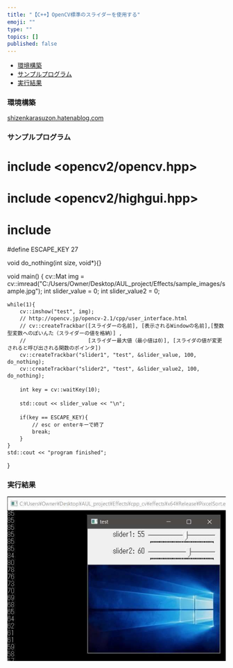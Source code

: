 ```yaml
---
title: "【C++】OpenCV標準のスライダーを使用する"
emoji: ""
type: ""
topics: []
published: false
---
```


* [環境構築](#環境構築)
* [サンプルプログラム](#サンプルプログラム)
* [実行結果](#実行結果)

### 環境構築

[shizenkarasuzon.hatenablog.com](https://shizenkarasuzon.hatenablog.com/entry/2020/03/21/000258)  
  
  
### サンプルプログラム

# include <opencv2/opencv.hpp>
# include <opencv2/highgui.hpp>
# include <iostream>

#define ESCAPE_KEY 27

void do_nothing(int size, void*){}

void main() {
	cv::Mat img = cv::imread("C:/Users/Owner/Desktop/AUL_project/Effects/sample_images/sample.jpg");
	int slider_value = 0;
	int slider_value2 = 0;

	while(1){
		cv::imshow("test", img);
		// http://opencv.jp/opencv-2.1/cpp/user_interface.html
		// cv::createTrackbar([スライダーの名前], [表示されるWindowの名前],[整数型変数へのぽいんた（スライダーの値を格納）] , 
		//                    [スライダー最大値（最小値は0）], [スライダの値が変更されると呼び出される関数のポインタ])
		cv::createTrackbar("slider1", "test", &slider_value, 100, do_nothing);
		cv::createTrackbar("slider2", "test", &slider_value2, 100, do_nothing);

		int key = cv::waitKey(10);
		
		std::cout << slider_value << "\n";

		if(key == ESCAPE_KEY){
			// esc or enterキーで終了
			break;
		}
	}
	std::cout << "program finished";
}
  
  
### 実行結果

![f:id:pythonjacascript:20200403154500j:plain](/images/ppythonjacascript2020040320200403154500.jpg "f:id:pythonjacascript:20200403154500j:plain")